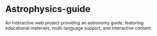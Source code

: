 # Astrophysics-guide
An interactive web project providing an astronomy guide, featuring educational materials, multi-language support, and interactive content.
